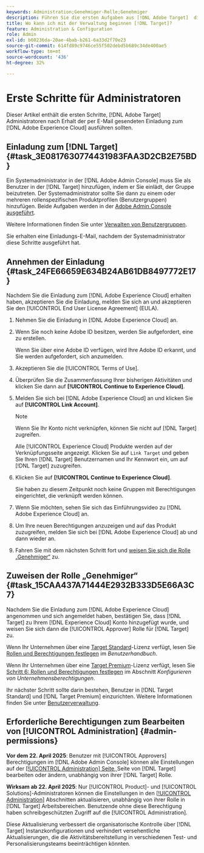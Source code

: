 ```yaml
---
keywords: Administration;Genehmiger-Rolle;Genehmiger
description: Führen Sie die ersten Aufgaben aus [!DNL Adobe Target]  die Administratoren nach Erhalt der per E-Mail gesendeten Einladung an die  [!DNL Adobe Experience Cloud] sollten.
title: Wo kann ich mit der Verwaltung beginnen [!DNL Target]?
feature: Administration & Configuration
role: Admin
exl-id: b60236da-20ae-4bab-b261-6a33d2f70e23
source-git-commit: 614fd89c9746ce55f502debd5b689c34de400ae5
workflow-type: tm+mt
source-wordcount: '436'
ht-degree: 32%

---
```


# Erste Schritte für Administratoren

Dieser Artikel enthält die ersten Schritte, [!DNL Adobe Target] Administratoren nach Erhalt der per E-Mail gesendeten Einladung zum [!DNL Adobe Experience Cloud] ausführen sollten.

## Einladung zum [!DNL Target] {#task_3E0817630774431983FAA3D2CB2E75BD}

Ein Systemadministrator in der [!DNL Adobe Admin Console] muss Sie als Benutzer in der [!DNL Target] hinzufügen, indem er Sie einlädt, der Gruppe beizutreten. Der Systemadministrator sollte Sie dann zu einem oder mehreren rollenspezifischen Produktprofilen (Benutzergruppen) hinzufügen. Beide Aufgaben werden in der [Adobe Admin Console ausgeführt](https://adminconsole.adobe.com).

Weitere Informationen finden Sie unter [Verwalten von Benutzergruppen](https://helpx.adobe.com/de/enterprise/using/users.html).

Sie erhalten eine Einladungs-E-Mail, nachdem der Systemadministrator diese Schritte ausgeführt hat.

## Annehmen der Einladung {#task_24FE66659E634B24AB61DB8497772E17}

Nachdem Sie die Einladung zum [!DNL Adobe Experience Cloud] erhalten haben, akzeptieren Sie die Einladung, melden Sie sich an und akzeptieren Sie den [!UICONTROL End User License Agreement] (EULA).

1. Nehmen Sie die Einladung in [!DNL Adobe Experience Cloud] an.
1. Wenn Sie noch keine Adobe ID besitzen, werden Sie aufgefordert, eine zu erstellen.

   Wenn Sie über eine Adobe ID verfügen, wird Ihre Adobe ID erkannt, und Sie werden aufgefordert, sich anzumelden.
1. Akzeptieren Sie die [!UICONTROL Terms of Use].
1. Überprüfen Sie die Zusammenfassung Ihrer bisherigen Aktivitäten und klicken Sie dann auf **[!UICONTROL Continue to Experience Cloud]**.
1. Melden Sie sich bei [!DNL Adobe Experience Cloud] an und klicken Sie auf **[!UICONTROL Link Account]**.

   >[!NOTE]
   >
   >Wenn Sie Ihr Konto nicht verknüpfen, können Sie nicht auf [!DNL Target] zugreifen.

   Alle [!UICONTROL Experience Cloud] Produkte werden auf der Verknüpfungsseite angezeigt. Klicken Sie auf `Link Target` und geben Sie Ihren [!DNL Target] Benutzernamen und Ihr Kennwort ein, um auf [!DNL Target] zuzugreifen.
1. Klicken Sie auf **[!UICONTROL Continue to Experience Cloud]**.

   Sie haben zu diesem Zeitpunkt noch keine Gruppen mit Berechtigungen eingerichtet, die verknüpft werden können.
1. Wenn Sie möchten, sehen Sie sich das Einführungsvideo zu [!DNL Adobe Experience Cloud] an.
1. Um Ihre neuen Berechtigungen anzuzeigen und auf das Produkt zuzugreifen, melden Sie sich bei [!DNL Adobe Experience Cloud] ab und dann wieder an.
1. Fahren Sie mit dem nächsten Schritt fort und [weisen Sie sich die Rolle „Genehmiger“](/help/main/administrating-target/start-target.md#task_15CAA437A71444E2932B333D5E66A3C7) zu.

## Zuweisen der Rolle „Genehmiger“ {#task_15CAA437A71444E2932B333D5E66A3C7}

Nachdem Sie die Einladung zum [!DNL Adobe Experience Cloud] angenommen und sich angemeldet haben, bestätigen Sie, dass [!DNL Target] zu Ihrem [!DNL Experience Cloud] Konto hinzugefügt wurde, und weisen Sie sich dann die [!UICONTROL Approver] Rolle für [!DNL Target] zu.

Wenn Ihr Unternehmen über eine [Target Standard](/help/main/c-intro/intro.md#section_ACD5EFF17AAB4E979CBEFA0145CCD905)-Lizenz verfügt, lesen Sie [Rollen und Berechtigungen festlegen](/help/main/administrating-target/c-user-management/c-user-management/user-management.md#roles-permissions) im *Benutzerhandbuch*.

Wenn Ihr Unternehmen über eine [Target Premium](/help/main/c-intro/intro.md#premium)-Lizenz verfügt, lesen Sie [Schritt 6: Rollen und Berechtigungen festlegen](/help/main/administrating-target/c-user-management/property-channel/properties-overview.md#section_8C425E43E5DD4111BBFC734A2B7ABC80) im Abschnitt *Konfigurieren von Unternehmensberechtigungen*.

Ihr nächster Schritt sollte darin bestehen, Benutzer in [!DNL Target Standard] und [!DNL Target Premium] einzurichten. Weitere Informationen finden Sie unter [Benutzerverwaltung](/help/main/administrating-target/c-user-management/user-management.md).

## Erforderliche Berechtigungen zum Bearbeiten von [!UICONTROL Administration] {#admin-permissions}

**Vor dem 22. April 2025**: Benutzer mit [!UICONTROL Approvers] Berechtigungen im [!DNL Adobe Admin Console] können alle Einstellungen auf der [[!UICONTROL Administration] Seite, ](/help/main/administrating-target/administrating-target.md) Seite von [!DNL Target] bearbeiten oder ändern, unabhängig von ihrer [!DNL Target] Rolle.

**Wirksam ab 22. April 2025**: Nur [!UICONTROL Product]- und [!UICONTROL Solutions]-Administratoren können die Einstellungen in den [[!UICONTROL Administration]](/help/main/administrating-target/administrating-target.md) Abschnitten aktualisieren, unabhängig von ihrer Rolle in [!DNL Target] Arbeitsbereichen. Benutzende ohne diese Berechtigung haben schreibgeschützten Zugriff auf die [!UICONTROL Administration].

Diese Aktualisierung verbessert die organisatorische Kontrolle über [!DNL Target] Instanzkonfigurationen und verhindert versehentliche Aktualisierungen, die die Aktivitätsbereitstellung in verschiedenen Test- und Personalisierungsteams beeinträchtigen könnten.
